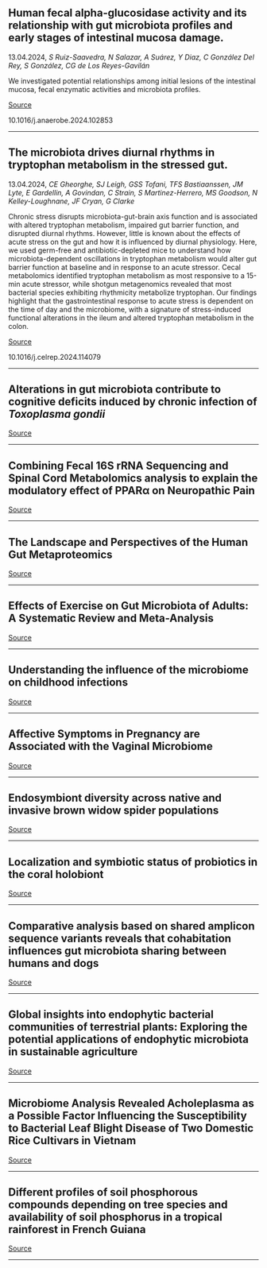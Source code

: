 ## Human fecal alpha-glucosidase activity and its relationship with gut microbiota profiles and early stages of intestinal mucosa damage.
 13.04.2024, _S Ruiz-Saavedra, N Salazar, A Suárez, Y Diaz, C González Del Rey, S González, CG de Los Reyes-Gavilán_


We investigated potential relationships among initial lesions of the intestinal mucosa, fecal enzymatic activities and microbiota profiles.

[Source](https://doi.org/10.1016/j.anaerobe.2024.102853)

10.1016/j.anaerobe.2024.102853

---

## The microbiota drives diurnal rhythms in tryptophan metabolism in the stressed gut.
 13.04.2024, _CE Gheorghe, SJ Leigh, GSS Tofani, TFS Bastiaanssen, JM Lyte, E Gardellin, A Govindan, C Strain, S Martinez-Herrero, MS Goodson, N Kelley-Loughnane, JF Cryan, G Clarke_


Chronic stress disrupts microbiota-gut-brain axis function and is associated with altered tryptophan metabolism, impaired gut barrier function, and disrupted diurnal rhythms. However, little is known about the effects of acute stress on the gut and how it is influenced by diurnal physiology. Here, we used germ-free and antibiotic-depleted mice to understand how microbiota-dependent oscillations in tryptophan metabolism would alter gut barrier function at baseline and in response to an acute stressor. Cecal metabolomics identified tryptophan metabolism as most responsive to a 15-min acute stressor, while shotgun metagenomics revealed that most bacterial species exhibiting rhythmicity metabolize tryptophan. Our findings highlight that the gastrointestinal response to acute stress is dependent on the time of day and the microbiome, with a signature of stress-induced functional alterations in the ileum and altered tryptophan metabolism in the colon.

[Source](https://doi.org/10.1016/j.celrep.2024.114079)

10.1016/j.celrep.2024.114079

---

## Alterations in gut microbiota contribute to cognitive deficits induced by chronic infection of <em>Toxoplasma gondii</em>

[Source](https://www.sciencedirect.com/science/article/abs/pii/S0889159124003532?via%3Dihub)

---

## Combining Fecal 16S rRNA Sequencing and Spinal Cord Metabolomics analysis to explain the modulatory effect of PPARα on Neuropathic Pain

[Source](https://www.sciencedirect.com/science/article/pii/S0361923024000765?via%3Dihub)

---

## The Landscape and Perspectives of the Human Gut Metaproteomics

[Source](https://www.mcponline.org/article/S1535-9476(24)00053-7/fulltext)

---

## Effects of Exercise on Gut Microbiota of Adults: A Systematic Review and Meta-Analysis

[Source](https://doi.org/10.3390/nu16071070)

---

## Understanding the influence of the microbiome on childhood infections

[Source](https://doi.org/10.1080/14787210.2024.2340664)

---

## Affective Symptoms in Pregnancy are Associated with the Vaginal Microbiome

[Source](https://www.biorxiv.org/content/10.1101/2024.04.12.589254v1.abstract)

---

## Endosymbiont diversity across native and invasive brown widow spider populations

[Source](https://doi.org/10.1038/s41598-024-58723-2)

---

## Localization and symbiotic status of probiotics in the coral holobiont

[Source](https://doi.org/10.1128/msystems.00261-24)

---

## Comparative analysis based on shared amplicon sequence variants reveals that cohabitation influences gut microbiota sharing between humans and dogs

[Source](https://www.biorxiv.org/content/10.1101/2024.04.11.589141v1.abstract)

---

## Global insights into endophytic bacterial communities of terrestrial plants: Exploring the potential applications of endophytic microbiota in sustainable agriculture

[Source](https://doi.org/10.1016/j.scitotenv.2024.172231)

---

## Microbiome Analysis Revealed Acholeplasma as a Possible Factor Influencing the Susceptibility to Bacterial Leaf Blight Disease of Two Domestic Rice Cultivars in Vietnam

[Source](https://doi.org/10.5423/PPJ.NT.12.2023.0167)

---

## Different profiles of soil phosphorous compounds depending on tree species and availability of soil phosphorus in a tropical rainforest in French Guiana

[Source](https://doi.org/10.1186/s12870-024-04907-x)

---

